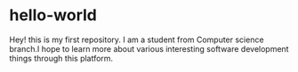 # hello-world
Hey! this is my first repository.
I am a student from Computer science branch.I hope to learn more about various interesting software development things through this platform. 
